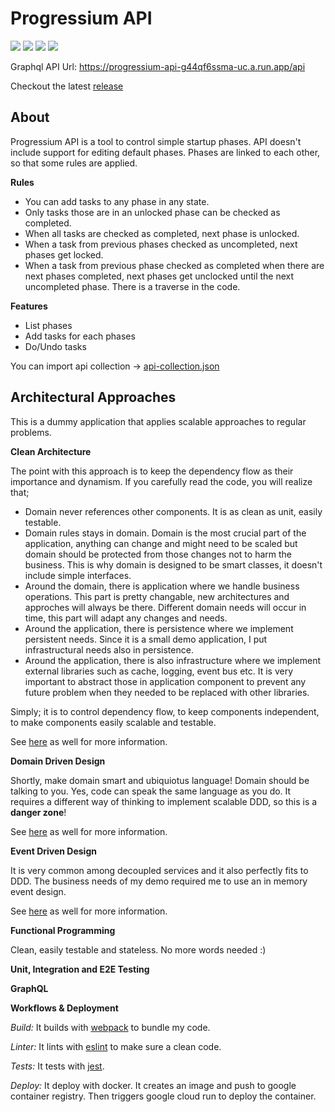 # Progressium API

[![](https://github.com/harunrst/Progressium-Api/actions/workflows/build.yml/badge.svg)](https://github.com/harunrst/Progressium-Api/actions/workflows/build.yml) [![](https://github.com/harunrst/Progressium-Api/actions/workflows/lint.yml/badge.svg)](https://github.com/harunrst/Progressium-Api/actions/workflows/lint.yml) [![](https://github.com/harunrst/Progressium-Api/actions/workflows/test.yml/badge.svg)](https://github.com/harunrst/Progressium-Api/actions/workflows/test.yml) [![](https://github.com/harunrst/Progressium-Api/actions/workflows/deploy.yml/badge.svg)](https://github.com/harunrst/Progressium-Api/actions/workflows/deploy.yml)

Graphql API Url: https://progressium-api-g44qf6ssma-uc.a.run.app/api

Checkout the latest [release](https://github.com/harunrst/Progressium-Api/releases/latest)

## About

Progressium API is a tool to control simple startup phases. API doesn't include support for editing default phases. Phases are linked to each other, so that some rules are applied.

**Rules**

- You can add tasks to any phase in any state.
- Only tasks those are in an unlocked phase can be checked as completed.
- When all tasks are checked as completed, next phase is unlocked.
- When a task from previous phases checked as uncompleted, next phases get locked.
- When a task from previous phase checked as completed when there are next phases completed, next phases get unclocked until the next uncompleted phase. There is a traverse in the code.

**Features**

- List phases
- Add tasks for each phases
- Do/Undo tasks

You can import api collection -> [api-collection.json](https://github.com/harunrst/Progressium-Api/blob/release/api-collection.json)

## Architectural Approaches

This is a dummy application that applies scalable approaches to regular problems.

**Clean Architecture**

The point with this approach is to keep the dependency flow as their importance and dynamism. If you carefully read the code, you will realize that;

- Domain never references other components. It is as clean as unit, easily testable.
- Domain rules stays in domain. Domain is the most crucial part of the application, anything can change and might need to be scaled but domain should be protected from those changes not to harm the business. This is why domain is designed to be smart classes, it doesn't include simple interfaces.
- Around the domain, there is application where we handle business operations. This part is pretty changable, new architectures and approches will always be there. Different domain needs will occur in time, this part will adapt any changes and needs.
- Around the application, there is persistence where we implement persistent needs. Since it is a small demo application, I put infrastructural needs also in persistence.
- Around the application, there is also infrastructure where we implement external libraries such as cache, logging, event bus etc. It is very important to abstract those in application component to prevent any future problem when they needed to be replaced with other libraries.

Simply; it is to control dependency flow, to keep components independent, to make components easily scalable and testable.

See [here](https://blog.cleancoder.com/uncle-bob/2012/08/13/the-clean-architecture.html) as well for more information.

**Domain Driven Design**

Shortly, make domain smart and ubiquiotus language! Domain should be talking to you. Yes, code can speak the same language as you do. It requires a different way of thinking to implement scalable DDD, so this is a **danger zone**!

See [here](https://martinfowler.com/bliki/DomainDrivenDesign.html) as well for more information.

**Event Driven Design**

It is very common among decoupled services and it also perfectly fits to DDD. The business needs of my demo required me to use an in memory event design.

See [here](https://aws.amazon.com/event-driven-architecture/) as well for more information.

**Functional Programming**

Clean, easily testable and stateless. No more words needed :)

**Unit, Integration and E2E Testing**

**GraphQL**

**Workflows & Deployment**

_Build:_ It builds with [webpack](https://webpack.js.org/) to bundle my code.

_Linter:_ It lints with [eslint](https://eslint.org/) to make sure a clean code.

_Tests:_ It tests with [jest](https://jestjs.io/).

_Deploy:_ It deploy with docker. It creates an image and push to google container registry. Then triggers google cloud run to deploy the container.
